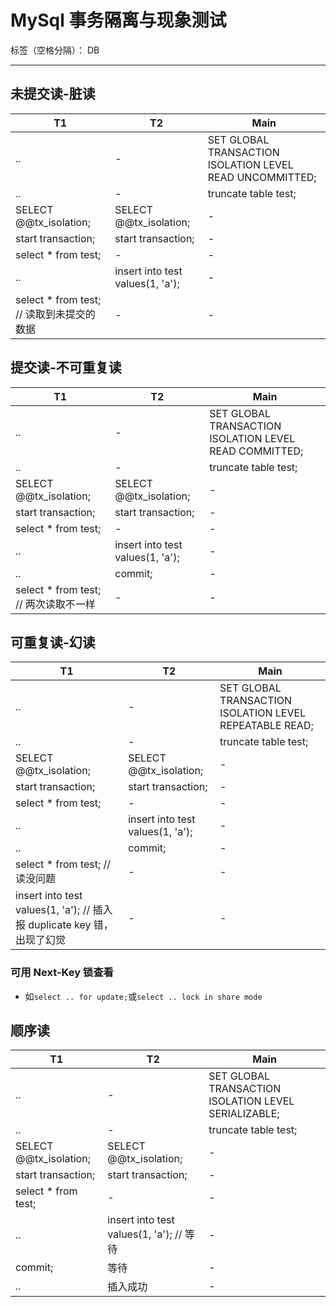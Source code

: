 # MySql 事务隔离与现象测试

标签（空格分隔）： DB

---

## 未提交读-脏读
T1 | T2 | Main
--- | --- | --- 
 .. | - | SET GLOBAL TRANSACTION ISOLATION LEVEL READ UNCOMMITTED;
 .. | - | truncate table test;
SELECT @@tx_isolation; | SELECT @@tx_isolation;  | - 
start transaction; | start transaction;  | - 
select * from test;  | - | - 
 .. | insert into test values(1, 'a');  | - 
select * from test; // 读取到未提交的数据 | -  | - 

## 提交读-不可重复读
T1 | T2 | Main
--- | --- | --- 
 .. | - | SET GLOBAL TRANSACTION ISOLATION LEVEL READ COMMITTED;
 .. | - | truncate table test;
SELECT @@tx_isolation; | SELECT @@tx_isolation;  | - 
start transaction; | start transaction;  | - 
select * from test;  | - | - 
 .. | insert into test values(1, 'a');  | - 
 .. | commit;  | - 
select * from test; // 两次读取不一样  | -  | - 

## 可重复读-幻读
T1 | T2 | Main
--- | --- | --- 
 .. | - | SET GLOBAL TRANSACTION ISOLATION LEVEL REPEATABLE READ;
 .. | - | truncate table test;
SELECT @@tx_isolation; | SELECT @@tx_isolation;  | - 
start transaction; | start transaction;  | - 
select * from test;  | - | - 
 .. | insert into test values(1, 'a');  | - 
 .. | commit;  | - 
select * from test; // 读没问题  | -  | - 
insert into test values(1, 'a'); // 插入报 duplicate key 错，出现了幻觉  | -  | - 

### 可用 Next-Key 锁查看
- 如`select .. for update;`或`select .. lock in share mode`

## 顺序读
T1 | T2 | Main
--- | --- | --- 
 .. | - | SET GLOBAL TRANSACTION ISOLATION LEVEL SERIALIZABLE;
 .. | - | truncate table test;
SELECT @@tx_isolation; | SELECT @@tx_isolation;  | - 
start transaction; | start transaction;  | - 
select * from test;  | - | - 
 .. | insert into test values(1, 'a'); // 等待  | - 
commit; | 等待  | - 
 .. | 插入成功  | -
